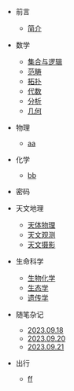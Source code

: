 - 前言
    - [简介](si/README.md)
    
- 数学
    - [集合与逻辑](si/Math/base.md)
    - [范畴](si/Math/111.md)
    - [拓扑](si/Math/func.md)
    - [代数](si/Math/object.md)
    - [分析](si/Math/111.md)
    - [几何](si/Math/222.md)
- 物理
    - [aa](si/Math/111.md)
- 化学
    - [bb](si/Math/222.md)
- 密码
- 天文地理
    - [天体物理](si/Math/111.md)
    - [天文观测](si/Math/222.md)
    - [天文摄影](si/Math/111.md)
- 生命科学
    - [生物化学](si/Python/base.md)
    - [生态学](si/Python/func.md)
    - [遗传学](si/Python/object.md)

- 随笔杂记
    - [2023.09.18](si/recap/230918.md)
    - [2023.09.20](si/recap/230920.md)
    - [2023.09.21](si/recap/230921.md)
- 出行
    - [ff](si/Math/111.md)
